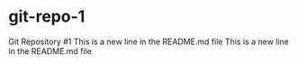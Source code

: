 # git-repo-1
Git Repository #1
This is a new line in the README.md file
This is a new line in the README.md file

